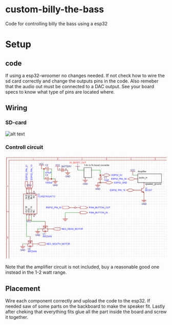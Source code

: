 # custom-billy-the-bass
Code for controlling billy the bass using a esp32

# Setup

## code
If using a esp32-wroomer no changes needed.
If not check how to wire the sd card correctly and change the outputs pins in the code.
Also remeber that the audio out must be connected to a DAC output.
See your board specs to know what type of pins are located where. 

## Wiring
### SD-card
![alt text](https://alexlubbock.com/images/esp32-sd-card-wiring.jpg)

### Controll circuit
![alt text](https://github.com/leonZtiger/custom-billy-the-bass/blob/main/Screenshot.png?raw=true)

Note that the amplifier circuit is not included, buy a reasonable good one instead in the 1-2 watt range.

## Placement
Wire each component correctly and upload the code to the esp32.
If needed saw of some parts on the backboard to make the speaker fit.
Lastly after cheking that everything fits glue all the part inside the board and screw it together.

